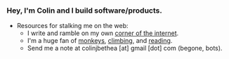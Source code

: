 ### Hey, I'm Colin and I build software/products.

* Resources for stalking me on the web:
  * I write and ramble on my own [corner of the internet](https://www.colinbethea.com/).
  * I'm a huge fan of [monkeys](https://nationalzoo.si.edu/animals/emperor-tamarin), [climbing](https://www.youtube.com/watch?v=vcRBT9Q9jXM), and [reading](https://www.colinbethea.com/bookshelf).
  * Send me a note at colinjbethea [at] gmail [dot] com (begone, bots).
